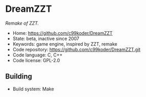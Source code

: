 # DreamZZT

_Remake of ZZT._

- Home: https://github.com/c99koder/DreamZZT
- State: beta, inactive since 2007
- Keywords: game engine, inspired by ZZT, remake
- Code repository: https://github.com/c99koder/DreamZZT.git
- Code language: C, C++
- Code license: GPL-2.0

## Building

- Build system: Make
